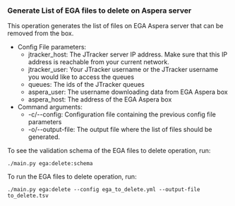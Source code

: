 ### Generate List of EGA files to delete on Aspera server
This operation generates the list of files on EGA Aspera server that can be removed from the box.

- Config File parameters:
   - jtracker_host: The JTracker server IP address. Make sure that this IP address is reachable from your current network.
   - jtracker_user: Your JTracker username or the JTracker username you would like to access the queues
   - queues: The ids of the JTracker queues
   - aspera_user: The username downloading data from EGA Aspera box
   - aspera_host: The address of the EGA Aspera box
- Command arguments:
   - -c/--config: Configuration file containing the previous config file parameters
   - -o/--output-file: The output file where the list of files should be generated.

To see the validation schema of the EGA files to delete operation, run:

``./main.py ega:delete:schema ``

To run the EGA files to delete operation, run:

``./main.py ega:delete --config ega_to_delete.yml --output-file to_delete.tsv``
